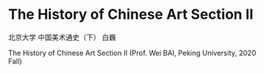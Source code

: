# The History of Chinese Art Section II
北京大学 中国美术通史（下） 白巍

The History of Chinese Art Section II (Prof. Wei BAI, Peking University, 2020 Fall)

